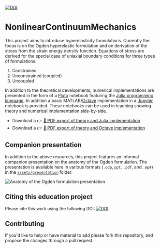 [![DOI](https://zenodo.org/badge/DOI/10.5281/zenodo.4696409.svg)](https://doi.org/10.5281/zenodo.4696409)

# NonlinearContinuumMechanics
This project aims to introduce hyperelasticity formulations. Currently the focus is on the Ogden hyperelastic formulation and on derivation of the stress from the strain energy density function. Equations of stress are derived for the special case of uniaxial boundary conditions for three types of formulations:
1. Constrained
2. Unconstrained (coupled)
3. Uncoupled 

In addition to the theoretical developments, numerical implementations are presented in the form of a [Pluto](https://plutojl.org/) notebook featuring the [Julia programming language](https://julialang.org/). In addition a basic MATLAB/[Octave](https://octave.org/) implementation in a [Jupyter](https://jupyter.org/) notebook is provided. These notebooks can be used in teaching showing theory and numerical implementation side-by-side. 

* Download a 👉 [📄 PDF export of theory and Julia implementation](https://github.com/Kevin-Mattheus-Moerman/NonlinearContinuumMechanics/blob/main/Julia_Ogden_hyperelastic.pdf)
* Download a 👉 [📄 PDF export of theory and Octave implementation](https://github.com/Kevin-Mattheus-Moerman/NonlinearContinuumMechanics/blob/main/Octave_Ogden_hyperelastic.pdf)

## Companion presentation 
In addition to the above resources, this project features an informal companion presentation on the anatomy of the Ogden formulation. The presentation is available here in various formats (`.odp`, `ppt`, `.pdf`, and `.mp4`) in the [`assets/presentation`](https://github.com/Kevin-Mattheus-Moerman/NonlinearContinuumMechanics/blob/main/assets/presentation/) folder:

![Anatomy of the Ogden formulation presentation](https://github.com/Kevin-Mattheus-Moerman/NonlinearContinuumMechanics/blob/main/assets/presentation/Ogden_anatomy_with_gifs_smol.gif)
 
## Citing this education project
Please cite this work using the following DOI:   [![DOI](https://zenodo.org/badge/DOI/10.5281/zenodo.4696409.svg)](https://doi.org/10.5281/zenodo.4696409)

## Contributing
If you'd like to help or have material to add please fork this repository, and propose the changes through a pull request. 
